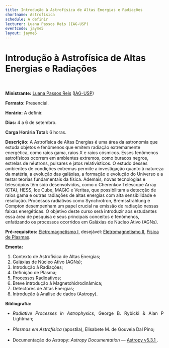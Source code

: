 ```yaml
---
title: Introdução à Astrofísica de Altas Energias e Radiações
shortname: Astrofísica
schedule: A definir
lecturer: Luana Passos Reis (IAG-USP)
eventcode: jayme5
layout: jayme5
---
```

# Introdução à Astrofísica de Altas Energias e Radiações <br><br>

**Ministrante:** [Luana Passos Reis](http://lattes.cnpq.br/1700594484276889) ([IAG-USP](https://www.iag.usp.br/))

**Formato:** Presencial.

**Horário:** A definir.

**Dias:** 4 a 6 de setembro.

**Carga Horária Total:** 6 horas.

**Descrição:** A Astrofísica de Altas Energias é uma área da astronomia que estuda objetos e fenômenos
que emitem radiação extremamente energética, como raios gama, raios X e raios cósmicos.
Esses fenômenos astrofísicos ocorrem em ambientes extremos, como buracos negros, estrelas
de nêutrons, pulsares e jatos relativísticos. O estudo desses ambientes de condições extremas
permite a investigação quanto à natureza da matéria, a evolução das galáxias, a formação e
evolução do Universo e a testar teorias fundamentais da física.
Ademais, novas tecnologias e telescópios têm sido desenvolvidos, como o Cherenkov
Telescope Array (CTA), HESS, Ice Cube, MAGIC e Veritas, que possibilitam a detecção de
raios gama e outras radiações de altas energias com alta sensibilidade e resolução.
Processos radiativos como Synchrotron, Bremsstrahlung e Compton desempenham um papel
crucial na emissão de radiação nessas faixas energéticas. O objetivo deste curso será
introduzir aos estudantes essa área de pesquisa e seus principais conceitos e fenômenos,
enfatizando os processos ocorridos em Galáxias de Núcleo Ativo (AGNs).

**Pré-requisitos:** [Eletromagnetismo I](https://uspdigital.usp.br/jupiterweb/obterDisciplina?sgldis=4302303&verdis=1), desejável: [Eletromagnetismo II](https://uspdigital.usp.br/jupiterweb/obterDisciplina?sgldis=4302304&verdis=1), [Física de Plasmas](https://uspdigital.usp.br/jupiterweb/obterDisciplina?sgldis=4300326&verdis=1).

**Ementa:** 

1. Contexto de Astrofísica de Altas Energias;
2. Galáxias de Núcleo Ativo (AGNs);
3. Introdução à Radiações;
4. Definição de Plasma;
5. Processos Radioativos;
6. Breve introdução à Magnetohidrodinâmica;
7. Detectores de Altas Energias;
8. Introdução à Análise de dados (Astropy).

   
**Bibliografia:**

<div style="text-align: justify">
 <ul>
  <li> <i>Radiative Processes in Astrophysics</i>, George B. Rybicki & Alan P Lightman; </li> <br>
  <li> <i>Plasmas em Astrofísica</i> (apostila), Elisabete M. de Gouveia Dal Pino; </li> <br>
  <li> Documentação do Astropy: <i>Astropy Documentation</i> — <a href=https://docs.astropy.org/en/stable/>Astropy v5.3.1 </a>. </li> <br>
 </ul>
</div>




